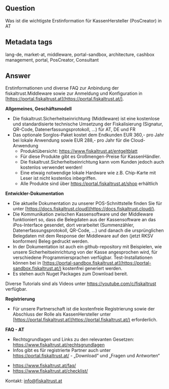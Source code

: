 ## Question

Was ist die wichtigste Erstinformation für KassenHersteller (PosCreator) in AT

## Metadata tags

lang-de, market-at, middleware, portal-sandbox, architecture, cashbox management, portal, PosCreator, Consultant

## Answer

Erstinformationen und diverse FAQ zur Anbindung der fiskaltrust.Middleware sowie zur Anmeldung und Konfiguration in [https://portal.fiskaltrust.at](https://portal.fiskaltrust.at/).

**Allgemeines, Geschäftsmodell**

- Die fiskaltrust.Sicherheitseinrichtung (Middleware) ist eine kostenlose und standardisierte technische Umsetzung der Fiskalisierung (Signatur, QR-Code, Datenerfassungsprotokoll, …) für AT, DE und FR
- Das optionale Sorglos-Paket kostet dem Endkunden EUR 360,- pro Jahr bei lokale Anwendung sowie EUR 288,- pro Jahr für die Cloud-Anwendung
  - Produktübersicht: https://www.fiskaltrust.at/entgeltblatt
  - Für diese Produkte gibt es Großmengen-Preise für KassenHändler.
  - Die fiskaltrust.Sicherheitseinrichtung kann vom Kunden jedoch auch kostenlos verwendet werden!
  - Eine etwaig notwendige lokale Hardware wie z.B. Chip-Karte mit Leser ist nicht kostenlos inbegriffen.
  - Alle Produkte sind über https://portal.fiskaltrust.at/shop erhältlich

**Entwickler-Dokumentation**

- Die aktuelle Dokumentation zu unserer POS-Schnittstelle finden Sie für unter [https://docs.fiskaltrust.cloud](https://docs.fiskaltrust.cloud/).
- Die Kommunikation zwischen Kassensoftware und der Middleware funktioniert so, dass die Belegdaten aus der Kassensoftware an das iPos-Interface gesendet, dort verarbeitet (Summenzähler, Datenerfassungsprotokoll, QR-Code, …) und danach die ursprünglichen Belegdaten mit dem Response der Middleware auf den (jetzt RKSV konformen) Beleg gedruckt werden.
- In der Dokumentation ist auch ein github-repository mit Beispielen, wie unsere Sicherheitseinrichtung von der Kasse angesprochen wird, für verschiedene Programmiersprachen verfügbar. Test-Installationen können bei in [https://portal-sandbox.fiskaltrust.at](https://portal-sandbox.fiskaltrust.at/) kostenfrei generiert werden.
- Es stehen auch Nuget Packages zum Download bereit.

Diverse Tutorials sind als Videos unter https://youtube.com/c/fiskaltrust verfügbar. 

**Registrierung** 

- Für unsere Partnerschaft ist die kostenfreie Registrierung sowie der Abschluss der Rolle als KassenHersteller unter [https://portal.fiskaltrust.at](https://portal.fiskaltrust.at/) erforderlich.

**FAQ - AT** 

- Rechtsgrundlagen und Links zu den relevanten Gesetzen: https://www.fiskaltrust.at/rechtsgrundlagen
- Infos gibt es für registrierte Partner auch unter https://portal.fiskaltrust.at/ - „Download“ und „Fragen und Antworten“

* https://www.fiskaltrust.at/faq/
* https://www.fiskaltrust.at/checklist/

Kontakt: [info@fiskaltrust.at](mailto:info@fiskaltrust.at) 

